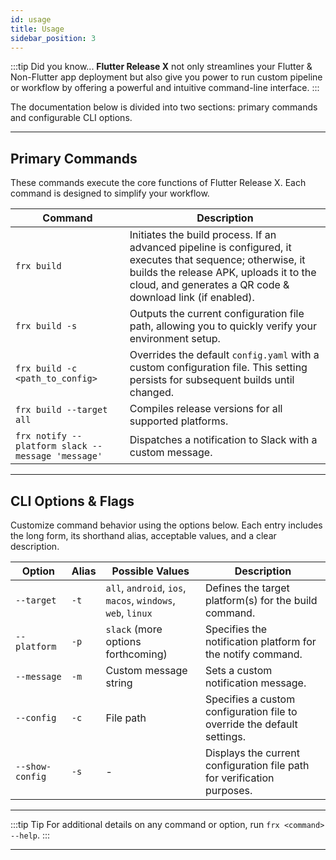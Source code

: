 ```yaml
---
id: usage
title: Usage
sidebar_position: 3
---
```


:::tip Did you know...
**Flutter Release X** not only streamlines your Flutter & Non-Flutter app deployment but also give you power to run custom pipeline or workflow by offering a powerful and intuitive command-line interface.
:::

The documentation below is divided into two sections: primary commands and configurable CLI options.

---

## **Primary Commands**

These commands execute the core functions of Flutter Release X. Each command is designed to simplify your workflow.

| Command                                           | Description                                                                                                                                                                                                         |
| ------------------------------------------------- | ------------------------------------------------------------------------------------------------------------------------------------------------------------------------------------------------------------------- |
| `frx build`                                       | Initiates the build process. If an advanced pipeline is configured, it executes that sequence; otherwise, it builds the release APK, uploads it to the cloud, and generates a QR code & download link (if enabled). |
| `frx build -s`                                    | Outputs the current configuration file path, allowing you to quickly verify your environment setup.                                                                                                                 |
| `frx build -c <path_to_config>`                   | Overrides the default `config.yaml` with a custom configuration file. This setting persists for subsequent builds until changed.                                                                                    |
| `frx build --target all`                          | Compiles release versions for all supported platforms.                                                                                                                                                              |
| `frx notify --platform slack --message 'message'` | Dispatches a notification to Slack with a custom message.                                                                                                                                                           |

---

## **CLI Options & Flags**

Customize command behavior using the options below. Each entry includes the long form, its shorthand alias, acceptable values, and a clear description.

| Option          | Alias | Possible Values                                             | Description                                                             |
| --------------- | ----- | ----------------------------------------------------------- | ----------------------------------------------------------------------- |
| `--target`      | `-t`  | `all`, `android`, `ios`, `macos`, `windows`, `web`, `linux` | Defines the target platform(s) for the build command.                   |
| `--platform`    | `-p`  | `slack` (more options forthcoming)                          | Specifies the notification platform for the notify command.             |
| `--message`     | `-m`  | Custom message string                                       | Sets a custom notification message.                                     |
| `--config`      | `-c`  | File path                                                   | Specifies a custom configuration file to override the default settings. |
| `--show-config` | `-s`  | -                                                           | Displays the current configuration file path for verification purposes. |

---

:::tip Tip
For additional details on any command or option, run `frx <command> --help`.
:::

---

